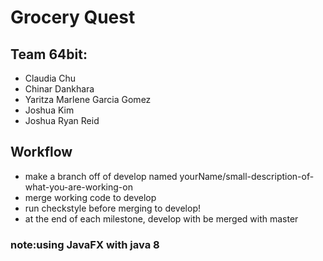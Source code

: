 # Grocery Quest

## Team 64bit: 
- Claudia Chu 
- Chinar Dankhara
- Yaritza Marlene Garcia Gomez
- Joshua Kim
- Joshua Ryan Reid

## Workflow
- make a branch off of develop named yourName/small-description-of-what-you-are-working-on
- merge working code to develop
- run checkstyle before merging to develop!
- at the end of each milestone, develop with be merged with master
### note:using JavaFX with java 8
